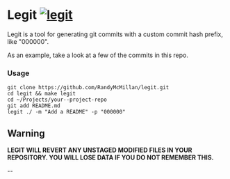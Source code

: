 # Legit [![legit](https://github.com/RandyMcMillan/legit/actions/workflows/automate.yml/badge.svg)](https://github.com/RandyMcMillan/legit/actions/workflows/automate.yml)

Legit is a tool for generating git commits with a custom commit hash prefix, like "000000".

As an example, take a look at a few of the commits in this repo.

### Usage

```shell
git clone https://github.com/RandyMcMillan/legit.git
cd legit && make legit
cd ~/Projects/your--project-repo
git add README.md
legit ./ -m "Add a README" -p "000000"
```

## Warning

__LEGIT WILL REVERT ANY UNSTAGED MODIFIED FILES IN YOUR REPOSITORY.  YOU WILL LOSE DATA IF YOU DO NOT REMEMBER THIS.__

--
